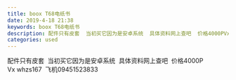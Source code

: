 ```yaml
---
title: boox T68电纸书
date: 2019-4-18 21:38
keywords: boox T68电纸书
description: 配件只有皮套  当初买它因为是安卓系统  具体资料网上查吧  价格4000PVxwhzs167  飞机09451523833
categories: used
---
```

<td class="t_f" id="postmessage_3544097">

配件只有皮套  当初买它因为是安卓系统  具体资料网上查吧  价格4000P<br/>
Vx whzs167  飞机09451523833<br/>
</td>
